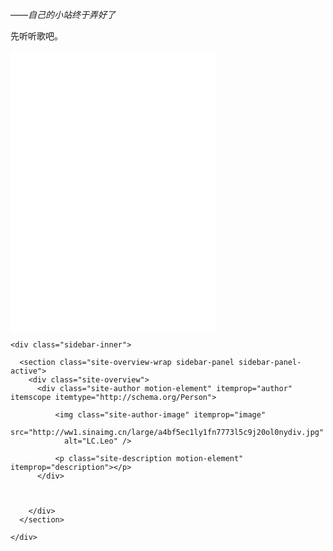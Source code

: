 
<p>——<em>自己的小站终于弄好了</em></p>
<p>先听听歌吧。</p>
<iframe frameborder="no" border="0" marginwidth="0" marginheight="0" width="330" height="450" src="//music.163.com/outchain/player?type=0&id=777259435&auto=1&height=430"><br></iframe>

        
  <div class="sidebar-toggle">
    <div class="sidebar-toggle-line-wrap">
      <span class="sidebar-toggle-line sidebar-toggle-line-first"></span>
      <span class="sidebar-toggle-line sidebar-toggle-line-middle"></span>
      <span class="sidebar-toggle-line sidebar-toggle-line-last"></span>
    </div>
  </div>

  <aside id="sidebar" class="sidebar">
    
    <div class="sidebar-inner">

      <section class="site-overview-wrap sidebar-panel sidebar-panel-active">
        <div class="site-overview">
          <div class="site-author motion-element" itemprop="author" itemscope itemtype="http://schema.org/Person">
            
              <img class="site-author-image" itemprop="image"
                src="http://ww1.sinaimg.cn/large/a4bf5ec1ly1fn7773l5c9j20ol0nydiv.jpg"
                alt="LC.Leo" />
            
              <p class="site-description motion-element" itemprop="description"></p>
          </div>
             
       
                 
        </div>
      </section>

    </div>
  </aside>

